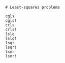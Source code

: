 ```@meta
# Least-squares problems
```
```@docs
cgls
cgls!
crls
crls!
lslq
lslq!
lsqr
lsqr!
lsmr
lsmr!
```
